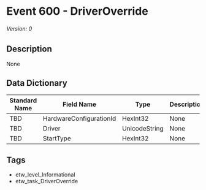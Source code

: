 # Event 600 - DriverOverride
###### Version: 0

## Description
None

## Data Dictionary
|Standard Name|Field Name|Type|Description|Sample Value|
|---|---|---|---|---|
|TBD|HardwareConfigurationId|HexInt32|None|`None`|
|TBD|Driver|UnicodeString|None|`None`|
|TBD|StartType|HexInt32|None|`None`|

## Tags
* etw_level_Informational
* etw_task_DriverOverride